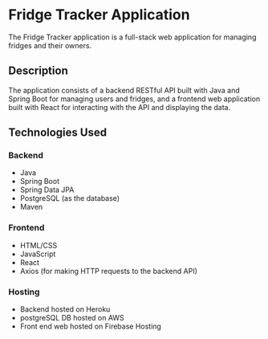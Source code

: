 # Fridge Tracker Application

The Fridge Tracker application is a full-stack web application for managing fridges and their owners.

## Description

The application consists of a backend RESTful API built with Java and Spring Boot for managing users and fridges, 
and a frontend web application built with React for interacting with the API and displaying the data.

## Technologies Used
### Backend

- Java
- Spring Boot
- Spring Data JPA
- PostgreSQL (as the database)
- Maven

### Frontend

- HTML/CSS
- JavaScript
- React
- Axios (for making HTTP requests to the backend API)

### Hosting

- Backend hosted on Heroku
- postgreSQL DB hosted on AWS
- Front end web hosted on Firebase Hosting
